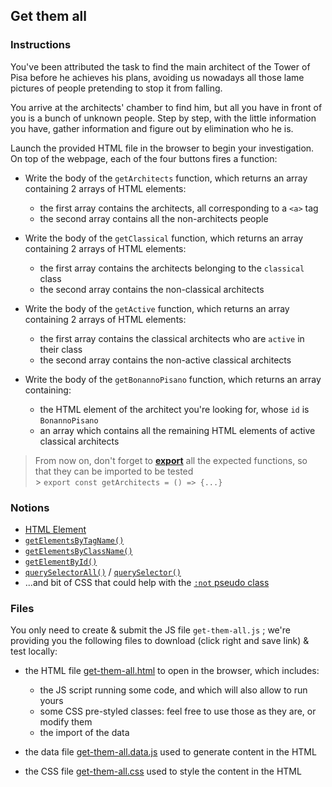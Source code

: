 ## Get them all

### Instructions

You've been attributed the task to find the main architect of the Tower of Pisa before he achieves his plans, avoiding us nowadays all those lame pictures of people pretending to stop it from falling.

You arrive at the architects' chamber to find him, but all you have in front of you is a bunch of unknown people.
Step by step, with the little information you have, gather information and figure out by elimination who he is.

Launch the provided HTML file in the browser to begin your investigation.<br/>
On top of the webpage, each of the four buttons fires a function:

- Write the body of the `getArchitects` function, which returns an array containing 2 arrays of HTML elements:

  - the first array contains the architects, all corresponding to a `<a>` tag
  - the second array contains all the non-architects people

- Write the body of the `getClassical` function, which returns an array containing 2 arrays of HTML elements:

  - the first array contains the architects belonging to the `classical` class
  - the second array contains the non-classical architects

- Write the body of the `getActive` function, which returns an array containing 2 arrays of HTML elements:

  - the first array contains the classical architects who are `active` in their class
  - the second array contains the non-active classical architects

- Write the body of the `getBonannoPisano` function, which returns an array containing:
  - the HTML element of the architect you're looking for, whose `id` is `BonannoPisano`
  - an array which contains all the remaining HTML elements of active classical architects

> From now on, don't forget to [**export**](https://developer.mozilla.org/en-US/docs/Web/JavaScript/Reference/Statements/export) all the expected functions, so that they can be imported to be tested<br/> > `export const getArchitects = () => {...}`

### Notions

- [HTML Element](https://developer.mozilla.org/en-US/docs/Web/API/Element)
- [`getElementsByTagName()`](https://developer.mozilla.org/en-US/docs/Web/API/Document/getElementsByTagName)
- [`getElementsByClassName()`](https://developer.mozilla.org/en-US/docs/Web/API/Document/getElementsByClassName)
- [`getElementById()`](https://developer.mozilla.org/en-US/docs/Web/API/Document/getElementById)
- [`querySelectorAll()`](https://developer.mozilla.org/en-US/docs/Web/API/Document/querySelectorAll) / [`querySelector()`](https://developer.mozilla.org/en-US/docs/Web/API/Document/querySelector)
- ...and bit of CSS that could help with the [`:not` pseudo class](https://developer.mozilla.org/en-US/docs/Web/CSS/:not)

### Files

You only need to create & submit the JS file `get-them-all.js` ; we're providing you the following files to download (click right and save link) & test locally:

- the HTML file [get-them-all.html](./get-them-all.html) to open in the browser, which includes:

  - the JS script running some code, and which will also allow to run yours
  - some CSS pre-styled classes: feel free to use those as they are, or modify them
  - the import of the data

- the data file [get-them-all.data.js](./get-them-all.data.js) used to generate content in the HTML

- the CSS file [get-them-all.css](./get-them-all.css) used to style the content in the HTML
